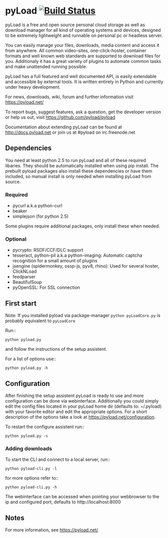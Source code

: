 # pyLoad [![Build Status](http://nightly.pyload.net/buildStatus/icon?job=Nightly)](http://nightly.pyload.net/job/Nightly/)

pyLoad is a free and open source personal cloud storage as well as download manager
for all kind of operating systems and devices, designed to be extremely lightweight and
runnable on personal pc or headless server.

You can easily manage your files, downloads, media content and access it from anywhere.
All common video-sites, one-click-hoster, container formats and well known web standards are supported to download files for you.
Additionaly it has a great variety of plugins to automate common tasks and make unattended running possible.

pyLoad has a full featured and well documented API, is easily extendable and accessible
by external tools. It is written entirely in Python and currently under heavy development.

For news, downloads, wiki, forum and further information visit https://pyload.net/

To report bugs, suggest features, ask a question, get the developer version
or help us out, visit https://github.com/pyload/pyload

Documentation about extending pyLoad can be found at http://docs.pyload.net or join us at #pyload on irc.freenode.net

Dependencies
------------

You need at least python 2.5 to run pyLoad and all of these required libaries.
They should be automatically installed when using pip install.
The prebuilt pyload packages also install these dependencies or have them included, so manual install
is only needed when installing pyLoad from source.

### Required

- pycurl a.k.a python-curl
- beaker
- simplejson (for python 2.5)

Some plugins require additional packages, only install these when needed.

### Optional

- pycrypto: RSDF/CCF/DLC support
- tesseract, python-pil a.k.a python-imaging: Automatic captcha recognition for a small amount of plugins
- jsengine (spidermonkey, ossp-js, pyv8, rhino): Used for several hoster, ClickNLoad
- feedparser
- BeautifulSoup
- pyOpenSSL: For SSL connection

First start
-----------

Note: If you installed pyload via package-manager `python pyLoadCore.py` is probably equivalent to `pyLoadCore`

Run::

    python pyload.py

and follow the instructions of the setup assistent.

For a list of options use::

    python pyload.py -h

Configuration
-------------

After finishing the setup assistent pyLoad is ready to use and more configuration can be done via webinterface.
Additionally you could simply edit the config files located in your pyLoad home dir (defaults to: ~/.pyload)
with your favorite editor and edit the appropriate options. For a short description of
the options take a look at https://pyload.net/configuration.

To restart the configure assistent run::

    python pyload.py -s

### Adding downloads

To start the CLI and connect to a local server, run::

    python pyload-cli.py -l

for more options refer to::

    python pyload-cli.py -h

The webinterface can be accessed when pointing your webbrowser to the ip and configured port, defaults to http://localhost:8000

Notes
-----
For more information, see https://pyload.net/
